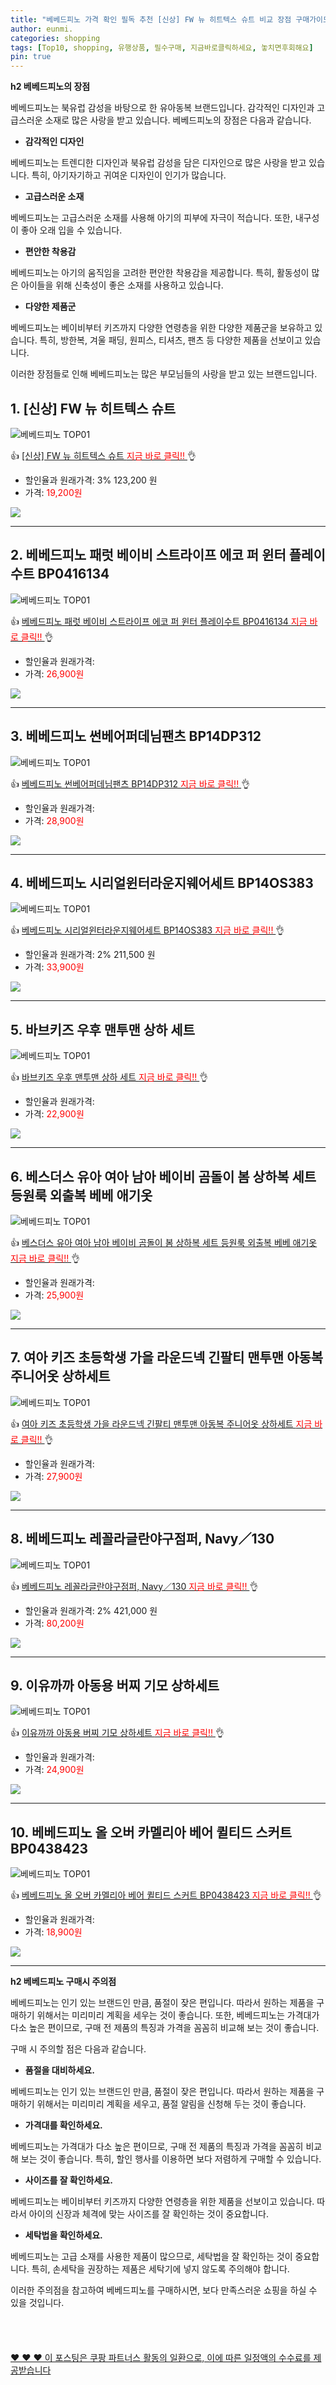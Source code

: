 ```yaml
---
title: "베베드피노 가격 확인 필독 추천 [신상] FW 뉴 히트텍스 슈트 비교 장점 구매가이드"
author: eunmi.
categories: shopping
tags: [Top10, shopping, 유행상품, 필수구매, 지금바로클릭하세요, 놓치면후회해요]
pin: true
---
```

**h2 베베드피노의 장점**

베베드피노는 북유럽 감성을 바탕으로 한 유아동복 브랜드입니다. 감각적인 디자인과 고급스러운 소재로 많은 사랑을 받고 있습니다. 베베드피노의 장점은 다음과 같습니다.

* **감각적인 디자인**

베베드피노는 트렌디한 디자인과 북유럽 감성을 담은 디자인으로 많은 사랑을 받고 있습니다. 특히, 아기자기하고 귀여운 디자인이 인기가 많습니다.

* **고급스러운 소재**

베베드피노는 고급스러운 소재를 사용해 아기의 피부에 자극이 적습니다. 또한, 내구성이 좋아 오래 입을 수 있습니다.

* **편안한 착용감**

베베드피노는 아기의 움직임을 고려한 편안한 착용감을 제공합니다. 특히, 활동성이 많은 아이들을 위해 신축성이 좋은 소재를 사용하고 있습니다.

* **다양한 제품군**

베베드피노는 베이비부터 키즈까지 다양한 연령층을 위한 다양한 제품군을 보유하고 있습니다. 특히, 방한복, 겨울 패딩, 원피스, 티셔츠, 팬츠 등 다양한 제품을 선보이고 있습니다.

이러한 장점들로 인해 베베드피노는 많은 부모님들의 사랑을 받고 있는 브랜드입니다.

   

## 1. [신상] FW 뉴 히트텍스 슈트

![베베드피노 TOP01](https://thumbnail8.coupangcdn.com/thumbnails/remote/230x230ex/image/vendor_inventory/8e41/3048a9bd885b6f1145abc8021974e1a4b5ab230ab76e2df34aca3b0f3886.jpg)


👍 [[신상] FW 뉴 히트텍스 슈트 <font color=red> 지금 바로 클릭!! </font> ](https://link.coupang.com/re/AFFSDP?lptag=AF3617701&subid=GithubCoopas&pageKey=7566153982&traceid=V0-153&itemId=19944056596&vendorItemId=87043219175) 👌 


- 할인율과 원래가격: 3%  123,200   원
- 가격: <span style='color:red'>19,200원</span>

[![](/discount_price.png)](https://link.coupang.com/re/AFFSDP?lptag=AF3617701&subid=GithubCoopas&pageKey=7566153982&traceid=V0-153&itemId=19944056596&vendorItemId=87043219175)

---


   

## 2. 베베드피노 패럿 베이비 스트라이프 에코 퍼 윈터 플레이수트 BP0416134

![베베드피노 TOP01](https://thumbnail9.coupangcdn.com/thumbnails/remote/230x230ex/image/vendor_inventory/b85f/b1aca05f18b147a9470167c012892dccfc3096f3a40e705d532c7df71bc7.jpg)


👍 [베베드피노 패럿 베이비 스트라이프 에코 퍼 윈터 플레이수트 BP0416134 <font color=red> 지금 바로 클릭!! </font> ](https://link.coupang.com/re/AFFSDP?lptag=AF3617701&subid=GithubCoopas&pageKey=5416499365&traceid=V0-153&itemId=8165810225&vendorItemId=75454064674) 👌 


- 할인율과 원래가격: 
- 가격: <span style='color:red'>26,900원</span>

[![](/discount_price.png)](https://link.coupang.com/re/AFFSDP?lptag=AF3617701&subid=GithubCoopas&pageKey=5416499365&traceid=V0-153&itemId=8165810225&vendorItemId=75454064674)

---


   

## 3. 베베드피노 썬베어퍼데님팬츠 BP14DP312

![베베드피노 TOP01](https://thumbnail6.coupangcdn.com/thumbnails/remote/230x230ex/image/vendor_inventory/3953/3afb1fe82abcecbe277c5b143d71943f564e7baacedc094dacb3a264ac3f.jpg)


👍 [베베드피노 썬베어퍼데님팬츠 BP14DP312 <font color=red> 지금 바로 클릭!! </font> ](https://link.coupang.com/re/AFFSDP?lptag=AF3617701&subid=GithubCoopas&pageKey=6159249152&traceid=V0-153&itemId=11941898878&vendorItemId=80425916344) 👌 


- 할인율과 원래가격: 
- 가격: <span style='color:red'>28,900원</span>

[![](/discount_price.png)](https://link.coupang.com/re/AFFSDP?lptag=AF3617701&subid=GithubCoopas&pageKey=6159249152&traceid=V0-153&itemId=11941898878&vendorItemId=80425916344)

---


   

## 4. 베베드피노 시리얼윈터라운지웨어세트 BP14OS383

![베베드피노 TOP01](https://thumbnail10.coupangcdn.com/thumbnails/remote/230x230ex/image/vendor_inventory/9d10/90c4501a98fe9dd1046af2817ec50e68a15e0323f05a6cbd0bae0e6244c4.jpg)


👍 [베베드피노 시리얼윈터라운지웨어세트 BP14OS383 <font color=red> 지금 바로 클릭!! </font> ](https://link.coupang.com/re/AFFSDP?lptag=AF3617701&subid=GithubCoopas&pageKey=6919646815&traceid=V0-153&itemId=16704879912&vendorItemId=83887318802) 👌 


- 할인율과 원래가격: 2%  211,500   원
- 가격: <span style='color:red'>33,900원</span>

[![](/discount_price.png)](https://link.coupang.com/re/AFFSDP?lptag=AF3617701&subid=GithubCoopas&pageKey=6919646815&traceid=V0-153&itemId=16704879912&vendorItemId=83887318802)

---


   

## 5. 바브키즈 우후 맨투맨 상하 세트

![베베드피노 TOP01](https://thumbnail9.coupangcdn.com/thumbnails/remote/230x230ex/image/vendor_inventory/ebd7/71c73fe99f17b563fbefe7e954cdb39ac5062afabe8b2571ced26b2badd8.jpg)


👍 [바브키즈 우후 맨투맨 상하 세트 <font color=red> 지금 바로 클릭!! </font> ](https://link.coupang.com/re/AFFSDP?lptag=AF3617701&subid=GithubCoopas&pageKey=6872538928&traceid=V0-153&itemId=16445716949&vendorItemId=87553267279) 👌 


- 할인율과 원래가격: 
- 가격: <span style='color:red'>22,900원</span>

[![](/discount_price.png)](https://link.coupang.com/re/AFFSDP?lptag=AF3617701&subid=GithubCoopas&pageKey=6872538928&traceid=V0-153&itemId=16445716949&vendorItemId=87553267279)

---


   

## 6. 베스더스 유아 여아 남아 베이비 곰돌이 봄 상하복 세트 등원룩 외출복 베베 애기옷

![베베드피노 TOP01](https://thumbnail9.coupangcdn.com/thumbnails/remote/230x230ex/image/vendor_inventory/6c13/b8ed88a7ce91b6909591dcccfbbbafc2dcacd61b2eb25a8c88098f453814.jpg)


👍 [베스더스 유아 여아 남아 베이비 곰돌이 봄 상하복 세트 등원룩 외출복 베베 애기옷 <font color=red> 지금 바로 클릭!! </font> ](https://link.coupang.com/re/AFFSDP?lptag=AF3617701&subid=GithubCoopas&pageKey=6725153111&traceid=V0-153&itemId=15651027788&vendorItemId=87073911463) 👌 


- 할인율과 원래가격: 
- 가격: <span style='color:red'>25,900원</span>

[![](/discount_price.png)](https://link.coupang.com/re/AFFSDP?lptag=AF3617701&subid=GithubCoopas&pageKey=6725153111&traceid=V0-153&itemId=15651027788&vendorItemId=87073911463)

---


   

## 7. 여아 키즈 초등학생 가을 라운드넥 긴팔티 맨투맨 아동복 주니어옷 상하세트

![베베드피노 TOP01](https://thumbnail10.coupangcdn.com/thumbnails/remote/230x230ex/image/vendor_inventory/b4b3/796d26094f2412255921bccc6937669b9effe0a08db86a6edcb5f7a44892.png)


👍 [여아 키즈 초등학생 가을 라운드넥 긴팔티 맨투맨 아동복 주니어옷 상하세트 <font color=red> 지금 바로 클릭!! </font> ](https://link.coupang.com/re/AFFSDP?lptag=AF3617701&subid=GithubCoopas&pageKey=7641795832&traceid=V0-153&itemId=20307368480&vendorItemId=87393185190) 👌 


- 할인율과 원래가격: 
- 가격: <span style='color:red'>27,900원</span>

[![](/discount_price.png)](https://link.coupang.com/re/AFFSDP?lptag=AF3617701&subid=GithubCoopas&pageKey=7641795832&traceid=V0-153&itemId=20307368480&vendorItemId=87393185190)

---


   

## 8. 베베드피노 레꼴라글란야구점퍼, Navy／130

![베베드피노 TOP01](https://thumbnail10.coupangcdn.com/thumbnails/remote/230x230ex/image/vendor_inventory/2668/129f4ba2afa1ee923b69aaf1ed31d36e51eac42e922f35c52ae013233f10.jpg)


👍 [베베드피노 레꼴라글란야구점퍼, Navy／130 <font color=red> 지금 바로 클릭!! </font> ](https://link.coupang.com/re/AFFSDP?lptag=AF3617701&subid=GithubCoopas&pageKey=7715071871&traceid=V0-153&itemId=20690889784&vendorItemId=87762488092) 👌 


- 할인율과 원래가격: 2%  421,000   원
- 가격: <span style='color:red'>80,200원</span>

[![](/discount_price.png)](https://link.coupang.com/re/AFFSDP?lptag=AF3617701&subid=GithubCoopas&pageKey=7715071871&traceid=V0-153&itemId=20690889784&vendorItemId=87762488092)

---


   

## 9. 이유까까 아동용 버찌 기모 상하세트

![베베드피노 TOP01](https://thumbnail7.coupangcdn.com/thumbnails/remote/230x230ex/image/vendor_inventory/d0af/42b2fb5482634f0c8a395e6b29ce81bdcb11c2ad2c18cf0f0421db25cec0.jpg)


👍 [이유까까 아동용 버찌 기모 상하세트 <font color=red> 지금 바로 클릭!! </font> ](https://link.coupang.com/re/AFFSDP?lptag=AF3617701&subid=GithubCoopas&pageKey=7701829217&traceid=V0-153&itemId=20623018409&vendorItemId=87697190592) 👌 


- 할인율과 원래가격: 
- 가격: <span style='color:red'>24,900원</span>

[![](/discount_price.png)](https://link.coupang.com/re/AFFSDP?lptag=AF3617701&subid=GithubCoopas&pageKey=7701829217&traceid=V0-153&itemId=20623018409&vendorItemId=87697190592)

---


   

## 10. 베베드피노 올 오버 카멜리아 베어 퀼티드 스커트 BP0438423

![베베드피노 TOP01](https://thumbnail6.coupangcdn.com/thumbnails/remote/230x230ex/image/vendor_inventory/ea2e/a9659025c75b10670023fd41f1f24446b10105e7a76f63a2a0389afb7031.jpg)


👍 [베베드피노 올 오버 카멜리아 베어 퀼티드 스커트 BP0438423 <font color=red> 지금 바로 클릭!! </font> ](https://link.coupang.com/re/AFFSDP?lptag=AF3617701&subid=GithubCoopas&pageKey=5416496460&traceid=V0-153&itemId=8165784969&vendorItemId=75454042336) 👌 


- 할인율과 원래가격: 
- 가격: <span style='color:red'>18,900원</span>

[![](/discount_price.png)](https://link.coupang.com/re/AFFSDP?lptag=AF3617701&subid=GithubCoopas&pageKey=5416496460&traceid=V0-153&itemId=8165784969&vendorItemId=75454042336)

---
**h2 베베드피노 구매시 주의점**

베베드피노는 인기 있는 브랜드인 만큼, 품절이 잦은 편입니다. 따라서 원하는 제품을 구매하기 위해서는 미리미리 계획을 세우는 것이 좋습니다. 또한, 베베드피노는 가격대가 다소 높은 편이므로, 구매 전 제품의 특징과 가격을 꼼꼼히 비교해 보는 것이 좋습니다.

구매 시 주의할 점은 다음과 같습니다.

* **품절을 대비하세요.**

베베드피노는 인기 있는 브랜드인 만큼, 품절이 잦은 편입니다. 따라서 원하는 제품을 구매하기 위해서는 미리미리 계획을 세우고, 품절 알림을 신청해 두는 것이 좋습니다.

* **가격대를 확인하세요.**

베베드피노는 가격대가 다소 높은 편이므로, 구매 전 제품의 특징과 가격을 꼼꼼히 비교해 보는 것이 좋습니다. 특히, 할인 행사를 이용하면 보다 저렴하게 구매할 수 있습니다.

* **사이즈를 잘 확인하세요.**

베베드피노는 베이비부터 키즈까지 다양한 연령층을 위한 제품을 선보이고 있습니다. 따라서 아이의 신장과 체격에 맞는 사이즈를 잘 확인하는 것이 중요합니다.

* **세탁법을 확인하세요.**

베베드피노는 고급 소재를 사용한 제품이 많으므로, 세탁법을 잘 확인하는 것이 중요합니다. 특히, 손세탁을 권장하는 제품은 세탁기에 넣지 않도록 주의해야 합니다.

이러한 주의점을 참고하여 베베드피노를 구매하시면, 보다 만족스러운 쇼핑을 하실 수 있을 것입니다.<br><br><br><br><br> [ ❤ ❤ ❤ 이 포스팅은 쿠팡 파트너스 활동의 일환으로, 이에 따른 일정액의 수수료를 제공받습니다](https://link.coupang.com/a/bcEFyh)